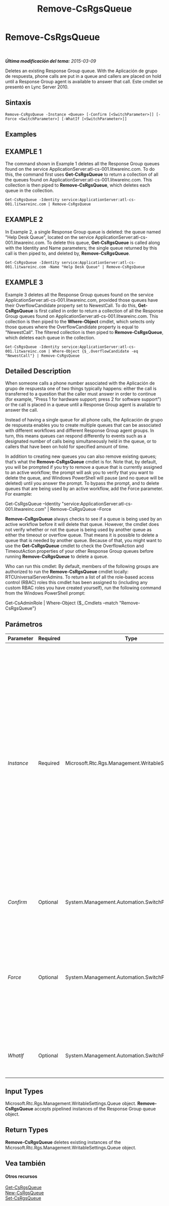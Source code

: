 ﻿---
title: Remove-CsRgsQueue
TOCTitle: Remove-CsRgsQueue
ms:assetid: 7613e72c-f330-4560-88d4-a7386cd18975
ms:mtpsurl: https://technet.microsoft.com/es-es/library/Gg398576(v=OCS.15)
ms:contentKeyID: 48275718
ms.date: 01/07/2017
mtps_version: v=OCS.15
ms.translationtype: HT
---

# Remove-CsRgsQueue

 

_**Última modificación del tema:** 2015-03-09_

Deletes an existing Response Group queue. With the Aplicación de grupo de respuesta, phone calls are put in a queue and callers are placed on hold until a Response Group agent is available to answer that call. Este cmdlet se presentó en Lync Server 2010.

## Sintaxis

    Remove-CsRgsQueue -Instance <Queue> [-Confirm [<SwitchParameter>]] [-Force <SwitchParameter>] [-WhatIf [<SwitchParameter>]]

## Examples

## EXAMPLE 1

The command shown in Example 1 deletes all the Response Group queues found on the service ApplicationServer:atl-cs-001.litwareinc.com. To do this, the command first uses **Get-CsRgsQueue** to return a collection of all the queues found on ApplicationServer:atl-cs-001.litwareinc.com. This collection is then piped to **Remove-CsRgsQueue**, which deletes each queue in the collection.

    Get-CsRgsQueue -Identity service:ApplicationServer:atl-cs-001.litwareinc.com | Remove-CsRgsQueue

## EXAMPLE 2

In Example 2, a single Response Group queue is deleted: the queue named "Help Desk Queue", located on the service ApplicationServer:atl-cs-001.litwareinc.com. To delete this queue, **Get-CsRgsQueue** is called along with the Identity and Name parameters; the single queue returned by this call is then piped to, and deleted by, **Remove-CsRgsQueue**.

    Get-CsRgsQueue -Identity service:ApplicationServer:atl-cs-001.litwareinc.com -Name "Help Desk Queue" | Remove-CsRgsQueue

## EXAMPLE 3

Example 3 deletes all the Response Group queues found on the service ApplicationServer:atl-cs-001.litwareinc.com, provided those queues have their OverflowCandidate property set to NewestCall. To do this, **Get-CsRgsQueue** is first called in order to return a collection of all the Response Group queues found on ApplicationServer:atl-cs-001.litwareinc.com. This collection is then piped to the **Where-Object** cmdlet, which selects only those queues where the OverflowCandidate property is equal to "NewestCall". The filtered collection is then piped to **Remove-CsRgsQueue**, which deletes each queue in the collection.

    Get-CsRgsQueue -Identity service:ApplicationServer:atl-cs-001.litwareinc.com | Where-Object {$_.OverflowCandidate -eq "NewestCall"} | Remove-CsRgsQueue

## Detailed Description

When someone calls a phone number associated with the Aplicación de grupo de respuesta one of two things typically happens: either the call is transferred to a question that the caller must answer in order to continue (for example, "Press 1 for hardware support; press 2 for software support") or the call is placed in a queue until a Response Group agent is available to answer the call.

Instead of having a single queue for all phone calls, the Aplicación de grupo de respuesta enables you to create multiple queues that can be associated with different workflows and different Response Group agent groups. In turn, this means queues can respond differently to events such as a designated number of calls being simultaneously held in the queue, or to callers that have been on hold for specified amount of time.

In addition to creating new queues you can also remove existing queues; that’s what the **Remove-CsRgsQueue** cmdlet is for. Note that, by default, you will be prompted if you try to remove a queue that is currently assigned to an active workflow; the prompt will ask you to verify that you want to delete the queue, and Windows PowerShell will pause (and no queue will be deleted) until you answer the prompt. To bypass the prompt, and to delete queues that are being used by an active workflow, add the Force parameter. For example:

Get-CsRgsQueue –Identity "service:ApplicationServer:atl-cs-001.litwareinc.com" | Remove-CsRgsQueue –Force

**Remove-CsRgsQueue** always checks to see if a queue is being used by an active workflow before it will delete that queue. However, the cmdlet does not verify whether or not the queue is being used by another queue as either the timeout or overflow queue. That means it is possible to delete a queue that is needed by another queue. Because of that, you might want to use the **Get-CsRgsQueue** cmdlet to check the OverflowAction and TimeoutAction properties of your other Response Group queues before running **Remove-CsRgsQueue** to delete a queue.

Who can run this cmdlet: By default, members of the following groups are authorized to run the **Remove-CsRgsQueue** cmdlet locally: RTCUniversalServerAdmins. To return a list of all the role-based access control (RBAC) roles this cmdlet has been assigned to (including any custom RBAC roles you have created yourself), run the following command from the Windows PowerShell prompt:

Get-CsAdminRole | Where-Object {$\_.Cmdlets –match "Remove-CsRgsQueue"}

## Parámetros


<table>
<colgroup>
<col style="width: 25%" />
<col style="width: 25%" />
<col style="width: 25%" />
<col style="width: 25%" />
</colgroup>
<thead>
<tr class="header">
<th>Parameter</th>
<th>Required</th>
<th>Type</th>
<th>Description</th>
</tr>
</thead>
<tbody>
<tr class="odd">
<td><p><em>Instance</em></p></td>
<td><p>Required</p></td>
<td><p>Microsoft.Rtc.Rgs.Management.WritableSettings.Queue</p></td>
<td><p>Object reference pointing to the queue to be removed. When piping workflow objects to <strong>Remove-CsRgsQueue</strong> you can leave off the Instance parameter.</p>
<p>To use the Instance parameter use commands similar to this:</p>
<p>$x = Get-CsRgsQueue –Identity ApplicationServer:atl-cs-001.litwareinc.com /1987d3c2-4544-489d-bbe3-59f79f530a83</p>
<p>Remove-CsRgsQueue –Instance $x</p>
<p>Note that you can only remove a single queue at a time when using the Instance parameter. That means that your object reference ($x) cannot contain multiple queue objects.</p></td>
</tr>
<tr class="even">
<td><p><em>Confirm</em></p></td>
<td><p>Optional</p></td>
<td><p>System.Management.Automation.SwitchParameter</p></td>
<td><p>Se le pedirá confirmación antes de ejecutar el comando.</p></td>
</tr>
<tr class="odd">
<td><p><em>Force</em></p></td>
<td><p>Optional</p></td>
<td><p>System.Management.Automation.SwitchParameter</p></td>
<td><p>Forces the deletion of a Response Group queue. If this parameter is present, the queue will be deleted without warning, even if the queue is assigned to an active workflow. If this parameter is not present then you will be asked to confirm the deletion of any queue currently in use by an active workflow.</p></td>
</tr>
<tr class="even">
<td><p><em>WhatIf</em></p></td>
<td><p>Optional</p></td>
<td><p>System.Management.Automation.SwitchParameter</p></td>
<td><p>Describe qué sucedería si se ejecutara el comando sin ejecutarlo realmente.</p></td>
</tr>
</tbody>
</table>


## Input Types

Microsoft.Rtc.Rgs.Management.WritableSettings.Queue object. **Remove-CsRgsQueue** accepts pipelined instances of the Response Group queue object.

## Return Types

**Remove-CsRgsQueue** deletes existing instances of the Microsoft.Rtc.Rgs.Management.WritableSettings.Queue object.

## Vea también

#### Otros recursos

[Get-CsRgsQueue](get-csrgsqueue.md)  
[New-CsRgsQueue](new-csrgsqueue.md)  
[Set-CsRgsQueue](set-csrgsqueue.md)

